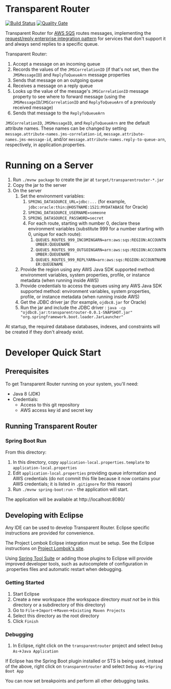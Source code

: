 Transparent Router
=========================================

[![Build Status](https://travis-ci.org/candrews/transparentrouter.svg?branch=master)](https://travis-ci.org/candrews/transparentrouter) [![Quality Gate](https://sonarcloud.io/api/project_badges/measure?project=com.integralblue%3Atransparentrouter&metric=alert_status)](https://sonarcloud.io/dashboard/index/com.integralblue:transparentrouter)

Transparent Router for [AWS SQS](https://aws.amazon.com/sqs/) routes messages, implementing the [request/reply enterprise integration pattern](http://www.enterpriseintegrationpatterns.com/patterns/messaging/RequestReplyJmsExample.html) for services that don't support it and always send replies to a specific queue.

Transparent Router:
1. Accept a message on an incoming queue
1. Records the values of the `JMSCorrelationID` (if that's not set, then the `JMSMessageID`) and `ReplyToQueueArn` message properties
1. Sends that message on an outgoing queue
1. Receives a message on a reply queue
1. Looks up the value of the message's `JMSCorrelationID` message property to see where to forward message (using the `JMSMessageID`/`JMSCorrelationID` and `ReplyToQueueArn` of a previously received message)
1. Sends that message to the `ReplyToQueueArn`

`JMSCorrelationID`, `JMSMessageID`, and `ReplyToQueueArn` are the default attribute names. These names can be changed by setting `message.attribute-names.jms-correlation-id`, `message.attribute-names.jms-message-id`, and/or `message.attribute-names.reply-to-queue-arn`, respectively, in application.properties.

# Running on a Server
1. Run `./mvnw package` to create the jar at `target/transparentrouter-*.jar`
1. Copy the jar to the server
1. On the server
    1. Set the environment variables:
        1. `SPRING_DATASOURCE_URL=jdbc:...` (for example, `jdbc:oracle:thin:@HOSTNAME:1521:MYDATABASE` for Oracle)
        1. `SPRING_DATASOURCE_USERNAME=someone`
        1. `SPRING_DATASOURCE_PASSWORD=secret`
        1. For each route, starting with number 0, declare these environment variables (substitute 999 for a number starting with 0, unique for each route):
            1. `QUEUES_ROUTES_999_INCOMINGARN=arn:aws:sqs:REGION:ACCOUNTNUMBER:QUEUENAME`
            1. `QUEUES_ROUTES_999_OUTGOINGARN=arn:aws:sqs:REGION:ACCOUNTNUMBER:QUEUENAME`
            1. `QUEUES_ROUTES_999_REPLYARN=arn:aws:sqs:REGION:ACCOUNTNUMBER:QUEUENAME`
    1. Provide the region using any AWS Java SDK supported method: environment variables, system properties, profile, or instance metadata (when running inside AWS)
    1. Provide credentials to access the queues using any AWS Java SDK supported method: environment variables, system properties, profile, or instance metadata (when running inside AWS)
    1. Get the JDBC driver jar (for example, `ojdbc8.jar` for Oracle)
    1. Run the jar and include the JDBC driver : `java -cp "ojdbc8.jar:transparentrouter-0.0.1-SNAPSHOT.jar" "org.springframework.boot.loader.JarLauncher"`

At startup, the required database databases, indexes, and constraints will be created if they don't already exist.

# Developer Quick Start

## Prerequisites
To get Transparent Router running on your system, you'll need:

* Java 8 (JDK)
* Credentials:
   * Access to this git repository
   * AWS access key id and secret key

## Running Transparent Router

### Spring Boot Run
From this directory:

1. In this directory, copy `application-local.properties.template` to `application-local.properties`
2. Edit `application-local.properties` providing queue information and AWS credentials (do not commit this file because it now contains your AWS credentials; it is listed in `.gitignore` for this reason)
1. Run `./mvnw spring-boot:run` - the application will start.

The application will be available at http://localhost:8080/

## Developing with Eclipse

Any IDE can be used to develop Transparent Router. Eclipse specific instructions are provided for convenience.

The Project Lombok Eclipse integration must be setup. See the Eclipse instructions on [Project Lombok's site](https://projectlombok.org/features/index.html).

Using [Spring Tool Suite](https://spring.io/tools/sts/) or adding those plugins to Eclipse will provide improved developer tools, such as autocomplete of configuration in .properties files and automatic restart when debugging.

### Getting Started

1. Start Eclipse
1. Create a new workspace (the workspace directory _must not_ be in this directory or a subdirectory of this directory)
1. Go to `File`->`Import`->`Maven`->`Existing Maven Projects`
1. Select this directory as the root directory
1. Click `Finish`

### Debugging

1. In Eclipse, right click on the `transparentrouter` project and select `Debug As`->`Java Application`

If Eclipse has the Spring Boot plugin installed or STS is being used, instead of the above, right click on `transparentrouter` and select `Debug As`->`Spring Boot App`

You can now set breakpoints and perform all other debugging tasks.
